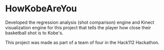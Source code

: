 # HowKobeAreYou
Developed the regression analysis (shot comparison) engine and Kinect visualization engine for this project that tells the player how close their basketball shot is to Kobe's.

This project was made as part of a team of four in the Hack112 Hackathon.
